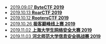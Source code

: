 * [2019.09.07 **ByteCTF 2019** ][1]
* [2019.10.13 **RoarCTF 2019** ][2]
* [2019.10.12 **RootersCTF 2019** ][3]
* [2019.10.26 **极客巅峰线上赛 2019** ][4]
* [2019.11.02 **上海大学生网络安全大赛 2019**][6]
* [2019.11.03 **河北师范大学信息安全挑战赛 2019** ][5]


[1]: https://github.com/n132/WriteUps/tree/master/2019_ByteCTF
[2]: https://github.com/n132/WriteUps/tree/master/2019_Roarctf
[3]: https://github.com/n132/WriteUps/tree/master/2019_RootersCTF
[4]: https://github.com/n132/WriteUps/tree/master/2019_%E5%B7%85%E5%B3%B0%E6%9E%81%E5%AE%A2%E7%BA%BF%E4%B8%8A%E8%B5%9B
[5]: https://github.com/n132/WriteUps/tree/master/2019_%E6%B2%B3%E5%8C%97%E5%B8%88%E8%8C%83%E5%A4%A7%E5%AD%A6%E4%BF%A1%E6%81%AF%E5%AE%89%E5%85%A8%E6%8C%91%E6%88%98%E8%B5%9B
[6]: https://github.com/n132/WriteUps/tree/master/2019_%E4%B8%8A%E6%B5%B7%E5%A4%A7%E5%AD%A6%E7%94%9F%E7%BD%91%E7%BB%9C%E5%AE%89%E5%85%A8%E5%A4%A7%E8%B5%9B